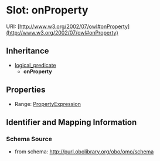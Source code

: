 # Slot: onProperty

URI: [http://www.w3.org/2002/07/owl#onProperty](http://www.w3.org/2002/07/owl#onProperty)




## Inheritance

* [logical_predicate](logical_predicate.md)
    * **onProperty**



## Properties

 * Range: [PropertyExpression](PropertyExpression.md)



## Identifier and Mapping Information







### Schema Source


* from schema: http://purl.obolibrary.org/obo/omo/schema



